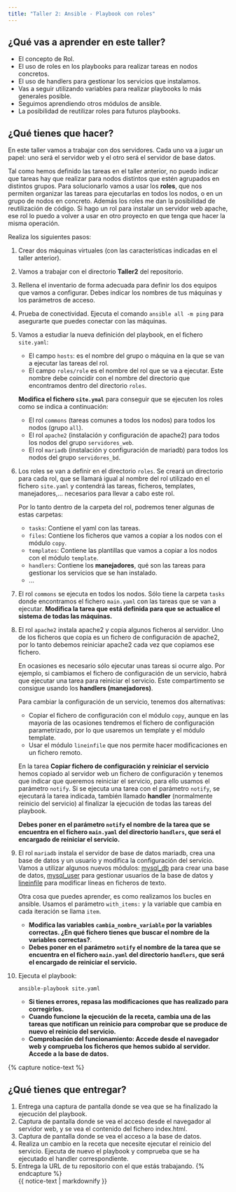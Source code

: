 ```yaml
---
title: "Taller 2: Ansible - Playbook con roles"
---
```


## ¿Qué vas a aprender en este taller?

* El concepto de Rol.
* El uso de roles en los playbooks para realizar tareas en nodos concretos.
* El uso de handlers para gestionar los servicios que instalamos.
* Vas a seguir utilizando variables para realizar playbooks lo más generales posible.
* Seguimos aprendiendo otros módulos de ansible.
* La posibilidad de reutilizar roles para futuros playbooks.

## ¿Qué tienes que hacer?

En este taller vamos a trabajar con dos servidores. Cada uno va a jugar un papel: uno será el servidor web y el otro será el servidor de base datos.

Tal como hemos definido las tareas en el taller anterior, no puedo indicar que tareas hay que realizar para nodos distintos que estén agrupados en distintos grupos. Para solucionarlo vamos a usar los **roles**, que nos permiten organizar las tareas para ejecutarlas en todos los nodos, o en un grupo de nodos en concreto. Además los roles me dan la posibilidad de reutilización de código. Si hago un rol para instalar un servidor web apache, ese rol lo puedo a volver a usar en otro proyecto en que tenga que hacer la misma operación.

Realiza los siguientes pasos:

1. Crear dos máquinas virtuales (con las características indicadas en el taller anterior). 
2. Vamos a trabajar con el directorio **Taller2** del repositorio.
3. Rellena el inventario de forma adecuada para definir los dos equipos que vamos a configurar. Debes indicar los nombres de tus máquinas y los parámetros de acceso.
4. Prueba de conectividad. Ejecuta el comando `ansible all -m ping` para asegurarte que puedes conectar con las máquinas.
5. Vamos a estudiar la nueva definición del playbook, en el fichero `site.yaml`:
	* El campo `hosts`: es el nombre del grupo o máquina en la que se van a ejecutar las tareas del rol.
	* El campo `roles/role` es el nombre del rol que se va a ejecutar. Este nombre debe coincidir con el nombre del directorio que encontramos dentro del directorio `roles`.

	**Modifica el fichero `site.ymal`** para conseguir que se ejecuten los roles como se indica a continuación:

	* El rol `commons` (tareas comunes a todos los nodos) para todos los nodos (grupo `all`).
	* El rol `apache2` (instalación y configuración de apache2) para todos los nodos del grupo `servidores_web`.
	* El rol `mariadb` (instalación y configuración de mariadb) para todos los nodos del grupo `servidores_bd`.
6. Los roles se van a definir en el directorio `roles`. Se creará un directorio para cada rol, que se llamará igual al nombre del rol utilizado en el fichero `site.yaml` y contendrá las tareas, ficheros, templates, manejadores,... necesarios para llevar a cabo este rol.

	Por lo tanto dentro de la carpeta del rol, podremos tener algunas de estas carpetas:
	
	* `tasks`: Contiene el yaml con las tareas.
	* `files`: Contiene los ficheros que vamos a copiar a los nodos con el módulo `copy`.
	* `templates`: Contiene las plantillas que vamos a copiar a los nodos con el módulo `template`.
	* `handlers`: Contiene los **manejadores**, qué son las tareas para gestionar los servicios que se han instalado.
	* ...
7. El rol `commons` se ejecuta en todos los nodos. Sólo tiene la carpeta `tasks` donde encontramos el fichero `main.yaml` con las tareas que se van a ejecutar. **Modifica la tarea que está definida para que se actualice el sistema de todas las máquinas.**

8. El rol `apache2` instala apache2 y copia algunos ficheros al servidor. Uno de los ficheros que copia es un fichero de configuración de apache2, por lo tanto debemos reiniciar apache2 cada vez que copiamos ese fichero. 

	En ocasiones es necesario sólo ejecutar unas tareas si ocurre algo. Por ejemplo, si cambiamos el fichero de configuración de un servicio, habrá que ejecutar una tarea para reiniciar el servicio. Este compartimento se consigue usando los **handlers (manejadores)**.

	Para cambiar la configuración de un servicio, tenemos dos alternativas:
	
    * Copiar el fichero de configuración con el módulo `copy`, aunque en las mayoría de las ocasiones tendremos el fichero de configuración parametrizado, por lo que usaremos un template y el módulo template.
    * Usar el módulo `lineinfile` que nos permite hacer modificaciones en un fichero remoto.

	En la tarea **Copiar fichero de configuración y reiniciar el servicio** hemos copiado al servidor web un fichero de configuración y tenemos que indicar que queremos reiniciar el servicio, para ello usamos el parámetro `notify`. Si se ejecuta una tarea con el parámetro `notify`, se ejecutará la tarea indicada, también llamado **handler** (normalmente reinicio del servicio) al finalizar la ejecución de todas las tareas del playbook.

	**Debes poner en el parámetro `notify` el nombre de la tarea que se encuentra en el fichero `main.yaml` del directorio `handlers`, que será el encargado de reiniciar el servicio.**
	
9. El rol `mariadb` instala el servidor de base de datos mariadb, crea una base de datos y un usuario y modifica la configuración del servicio. Vamos a utilizar algunos nuevos módulos: [mysql_db](https://docs.ansible.com/ansible/2.5/modules/mysql_db_module.html) para crear una base de datos, [mysql_user](https://docs.ansible.com/ansible/2.5/modules/mysql_user_module.html) para gestionar usuarios de la base de datos y [lineinfile](https://docs.ansible.com/ansible/2.5/modules/lineinfile_module.html) para modificar líneas en ficheros de texto.
	
	Otra cosa que puedes aprender, es como realizamos los bucles en ansible. Usamos el parámetro `with_items:` y la variable que cambia en cada iteración se llama ` item `.

	* **Modifica las variables `cambia_nombre_variable` por la variables correctas. ¿En qué fichero tienes que buscar el nombre de la variables correctas?**.
	* **Debes poner en el parámetro `notify` el nombre de la tarea que se encuentra en el fichero `main.yaml` del directorio `handlers`, que será el encargado de reiniciar el servicio.**
10. Ejecuta el playbook:

	```
	ansible-playbook site.yaml
	```

	* **Si tienes errores, repasa las modificaciones que has realizado para corregirlos.** 
	* **Cuando funcione la ejecución de la receta, cambia una de las tareas que notifican un reinicio para comprobar que se produce de nuevo el reinicio del servicio.**
	* **Comprobación del funcionamiento: Accede desde el navegador web y comprueba los ficheros que hemos subido al servidor. Accede a la base de datos.**

{% capture notice-text %}
## ¿Qué tienes que entregar?

1. Entrega una captura de pantalla donde se vea que se ha finalizado la ejecución del playbook.
2. Captura de pantalla donde se vea el acceso desde el navegador al servidor web, y se vea el contenido del fichero index.html.
3. Captura de pantalla donde se vea el acceso a la base de datos.
4. Realiza un cambio en la receta que necesite ejecutar el reinicio del servicio. Ejecuta de nuevo el playbook y comprueba que se ha ejecutado el handler correspondiente. 
5. Entrega la URL de tu repositorio con el que estás trabajando.
{% endcapture %}<div class="notice--info">{{ notice-text | markdownify }}</div>
